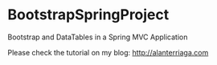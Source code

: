 # BootstrapSpringProject
Bootstrap and DataTables in a Spring MVC Application

Please check the tutorial on my blog: http://alanterriaga.com
